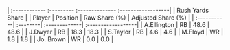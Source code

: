 | :------------ :--------- :-------------- :------------------|
|                       Rush Yards Share                      |
| Player      | Position | Raw Share (%) | Adjusted Share (%) |
| :-----------| :--------| :-------------| :------------------|
| A.Ellington | RB       | 48.6          | 48.6               |
| J.Dwyer     | RB       | 18.3          | 18.3               |
| S.Taylor    | RB       | 4.6           | 4.6                |
| M.Floyd     | WR       | 1.8           | 1.8                |
| Jo. Brown   | WR       | 0.0           | 0.0                |